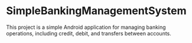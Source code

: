# SimpleBankingManagementSystem
This project is a simple Android application for managing banking operations, including credit, debit, and transfers between accounts.
